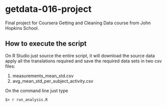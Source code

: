 getdata-016-project
===================

Final project for Coursera Getting and Cleaning Data course from John Hopkins School.

How to execute the script
-------------------------

On R Studio just source the entire script, it will download the source data apply all the translations required and save the required data sets in two csv files:

1. measurements_mean_std.csv
2. avg_mean_std_per_subject_activity.csv

On the command line just type

```
$> r run_analysis.R
```